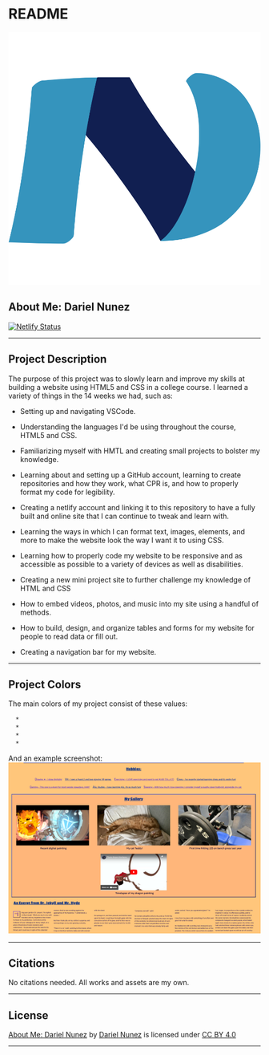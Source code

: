 # README

![My logo][logo]

## About Me: Dariel Nunez
[![Netlify Status][netstat]](https://app.netlify.com/sites/about-me-d0zod/deploys)

---

## Project Description
The purpose of this project was to slowly learn and improve my skills at building a website using HTML5 and CSS in a college course. I learned a variety of things in the 14 weeks we had, such as:

  * Setting up and navigating VSCode.

  * Understanding the languages I'd be using throughout the course, HTML5 and CSS.

  * Familiarizing myself with HMTL and creating small projects to bolster my knowledge.

  * Learning about and setting up a GitHub account, learning to create repositories and how they work, what CPR is, and how to properly format my code for legibility. 

  * Creating a netlify account and linking it to this repository to have a fully built and online site that I can continue to tweak and learn with.

  * Learning the ways in which I can format text, images, elements, and more to make the website look the way I want it to using CSS.

  * Learning how to properly code my website to be responsive and as accessible as possible to a variety of devices as well as disabilities.

  * Creating a new mini project site to further challenge my knowledge of HTML and CSS

  * How to embed videos, photos, and music into my site using a handful of methods.

  * How to build, design, and organize tables and forms for my website for people to read data or fill out. 

  * Creating a navigation bar for my website.

---

## Project Colors
The main colors of my project consist of these values: 
```
  * 
  * 
  * 
  * 
```

And an example screenshot: ![screenshot of my website][screenshot]

---

## Citations
No citations needed. All works and assets are my own.

---

## License
<p xmlns:cc="http://creativecommons.org/ns#" xmlns:dct="http://purl.org/dc/terms/"><a property="dct:title" rel="cc:attributionURL" href="https://about-me-d0zod.netlify.app/">About Me: Dariel Nunez</a> by <a rel="cc:attributionURL dct:creator" property="cc:attributionName" href="https://github.com/D0zod">Dariel Nunez</a> is licensed under <a href="https://creativecommons.org/licenses/by/4.0/?ref=chooser-v1" target="_blank" rel="license noopener noreferrer" style="display:inline-block;">CC BY 4.0<img style="height:22px!important;margin-left:3px;vertical-align:text-bottom;" src="https://mirrors.creativecommons.org/presskit/icons/cc.svg?ref=chooser-v1" alt=""><img style="height:22px!important;margin-left:3px;vertical-align:text-bottom;" src="https://mirrors.creativecommons.org/presskit/icons/by.svg?ref=chooser-v1" alt=""></a></p>

---

[logo]: /img/DN-Logo.svg
[screenshot]: img/color-scheme-sc640w.png
[netstat]: https://api.netlify.com/api/v1/badges/98cec88d-2e9d-4af2-b3ce-582710bb6a33/deploy-status